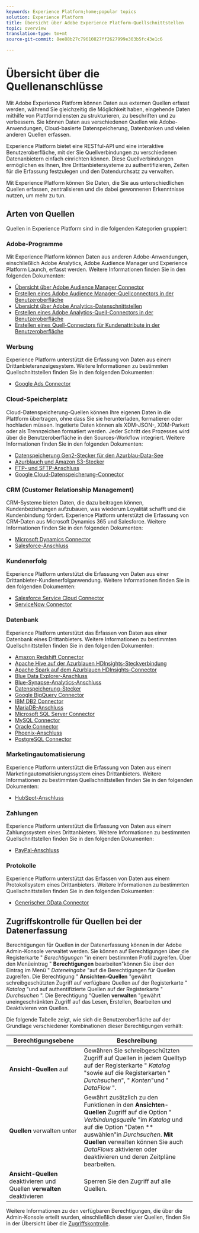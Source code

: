 ```yaml
---
keywords: Experience Platform;home;popular topics
solution: Experience Platform
title: Übersicht über Adobe Experience Platform-Quellschnittstellen
topic: overview
translation-type: tm+mt
source-git-commit: 8ee88b27c79610827ff2627999e303b5fc43e1c6

---
```



# Übersicht über die Quellenanschlüsse

Mit Adobe Experience Platform können Daten aus externen Quellen erfasst werden, während Sie gleichzeitig die Möglichkeit haben, eingehende Daten mithilfe von Plattformdiensten zu strukturieren, zu beschriften und zu verbessern. Sie können Daten aus verschiedenen Quellen wie Adobe-Anwendungen, Cloud-basierte Datenspeicherung, Datenbanken und vielen anderen Quellen erfassen.

Experience Platform bietet eine RESTful-API und eine interaktive Benutzeroberfläche, mit der Sie Quellverbindungen zu verschiedenen Datenanbietern einfach einrichten können. Diese Quellverbindungen ermöglichen es Ihnen, Ihre Drittanbietersysteme zu authentifizieren, Zeiten für die Erfassung festzulegen und den Datendurchsatz zu verwalten.

Mit Experience Platform können Sie Daten, die Sie aus unterschiedlichen Quellen erfassen, zentralisieren und die dabei gewonnenen Erkenntnisse nutzen, um mehr zu tun.

## Arten von Quellen

Quellen in Experience Platform sind in die folgenden Kategorien gruppiert:

### Adobe-Programme

Mit Experience Platform können Daten aus anderen Adobe-Anwendungen, einschließlich Adobe Analytics, Adobe Audience Manager und Experience Platform Launch, erfasst werden. Weitere Informationen finden Sie in den folgenden Dokumenten:

- [Übersicht über Adobe Audience Manager Connector](connectors/adobe-applications/audience-manager.md)
- [Erstellen eines Adobe Audience Manager-Quellconnectors in der Benutzeroberfläche](./tutorials/ui/create/adobe-applications/audience-manager.md)
- [Übersicht über Adobe Analytics-Datenschnittstellen](connectors/adobe-applications/analytics.md)
- [Erstellen eines Adobe Analytics-Quell-Connectors in der Benutzeroberfläche](./tutorials/ui/create/adobe-applications/analytics.md)
- [Erstellen eines Quell-Connectors für Kundenattribute in der Benutzeroberfläche](./tutorials/ui/create/adobe-applications/customer-attributes.md)

### Werbung

Experience Platform unterstützt die Erfassung von Daten aus einem Drittanbieteranzeigesystem. Weitere Informationen zu bestimmten Quellschnittstellen finden Sie in den folgenden Dokumenten:

- [Google Ads Connector](connectors/advertising/ads.md)

### Cloud-Speicherplatz

Cloud-Datenspeicherung-Quellen können Ihre eigenen Daten in die Plattform übertragen, ohne dass Sie sie herunterladen, formatieren oder hochladen müssen. Ingetierte Daten können als XDM-JSON-, XDM-Parkett oder als Trennzeichen formatiert werden. Jeder Schritt des Prozesses wird über die Benutzeroberfläche in den Sources-Workflow integriert. Weitere Informationen finden Sie in den folgenden Dokumenten:

- [Datenspeicherung Gen2-Stecker für den Azurblau-Data-See](connectors/cloud-storage/adls-gen2.md)
- [Azurblauch und Amazon S3-Stecker](connectors/cloud-storage/blob-s3.md)
- [FTP- und SFTP-Anschluss](connectors/cloud-storage/ftp-sftp.md)
- [Google Cloud-Datenspeicherung-Connector](connectors/cloud-storage/google-cloud-storage.md)

### CRM (Customer Relationship Management)

CRM-Systeme bieten Daten, die dazu beitragen können, Kundenbeziehungen aufzubauen, was wiederum Loyalität schafft und die Kundenbindung fördert. Experience Platform unterstützt die Erfassung von CRM-Daten aus Microsoft Dynamics 365 und Salesforce. Weitere Informationen finden Sie in den folgenden Dokumenten:

- [Microsoft Dynamics Connector](connectors/crm/ms-dynamics.md)
- [Salesforce-Anschluss](connectors/crm/salesforce.md)

### Kundenerfolg

Experience Platform unterstützt die Erfassung von Daten aus einer Drittanbieter-Kundenerfolganwendung. Weitere Informationen finden Sie in den folgenden Dokumenten:

- [Salesforce Service Cloud Connector](connectors/customer-success/salesforce-service-cloud.md)
- [ServiceNow Connector](connectors/customer-success/servicenow.md)

### Datenbank

Experience Platform unterstützt das Erfassen von Daten aus einer Datenbank eines Drittanbieters. Weitere Informationen zu bestimmten Quellschnittstellen finden Sie in den folgenden Dokumenten:

- [Amazon Redshift Connector](connectors/databases/redshift.md)
- [Apache Hive auf der Azurblauen HDInsights-Steckverbindung](connectors/databases/hive.md)
- [Apache Spark auf dem Azurblauen HDInsights-Connector](connectors/databases/spark.md)
- [Blue Data Explorer-Anschluss](connectors/databases/data-explorer.md)
- [Blue-Synapse-Analytics-Anschluss](connectors/databases/synapse-analytics.md)
- [Datenspeicherung-Stecker](connectors/databases/ats.md)
- [Google BigQuery Connector](connectors/databases/bigquery.md)
- [IBM DB2 Connector](connectors/databases/ibm-db2.md)
- [MariaDB-Anschluss](connectors/databases/mariadb.md)
- [Microsoft SQL Server Connector](connectors/databases/sql-server.md)
- [MySQL Connector](connectors/databases/mysql.md)
- [Oracle Connector](connectors/databases/oracle.md)
- [Phoenix-Anschluss](connectors/databases/phoenix.md)
- [PostgreSQL Connector](connectors/databases/postgres.md)

### Marketingautomatisierung

Experience Platform unterstützt die Erfassung von Daten aus einem Marketingautomatisierungssystem eines Drittanbieters. Weitere Informationen zu bestimmten Quellschnittstellen finden Sie in den folgenden Dokumenten:

- [HubSpot-Anschluss](connectors/marketing-automation/hubspot.md)

### Zahlungen

Experience Platform unterstützt die Erfassung von Daten aus einem Zahlungssystem eines Drittanbieters. Weitere Informationen zu bestimmten Quellschnittstellen finden Sie in den folgenden Dokumenten:

- [PayPal-Anschluss](connectors/payments/paypal.md)

### Protokolle

Experience Platform unterstützt das Erfassen von Daten aus einem Protokollsystem eines Drittanbieters. Weitere Informationen zu bestimmten Quellschnittstellen finden Sie in den folgenden Dokumenten:

- [Generischer OData Connector](connectors/protocols/odata.md)

## Zugriffskontrolle für Quellen bei der Datenerfassung

Berechtigungen für Quellen in der Datenerfassung können in der Adobe Admin-Konsole verwaltet werden. Sie können auf Berechtigungen über die Registerkarte &quot; *Berechtigungen* &quot;in einem bestimmten Profil zugreifen. Über den Menüeintrag &quot; **Berechtigungen** bearbeiten&quot;können Sie über den Eintrag im Menü &quot; *Dateneingabe* &quot;auf die Berechtigungen für Quellen zugreifen. Die Berechtigung &quot; **Ansichten-Quellen** &quot;gewährt schreibgeschützten Zugriff auf verfügbare Quellen auf der Registerkarte &quot; *Katalog* &quot;und auf authentifizierte Quellen auf der Registerkarte &quot; *Durchsuchen* &quot;. Die Berechtigung &quot;Quellen **verwalten** &quot;gewährt uneingeschränkten Zugriff auf das Lesen, Erstellen, Bearbeiten und Deaktivieren von Quellen.

Die folgende Tabelle zeigt, wie sich die Benutzeroberfläche auf der Grundlage verschiedener Kombinationen dieser Berechtigungen verhält:

| Berechtigungsebene | Beschreibung |
| ---- | ----|
| **Ansicht-Quellen** auf | Gewähren Sie schreibgeschützten Zugriff auf Quellen in jedem Quelltyp auf der Registerkarte &quot; *Katalog* &quot;sowie auf die Registerkarten &quot; *Durchsuchen*&quot;, &quot; *Konten*&quot;und &quot; *DataFlow* &quot;. |
| **Quellen** verwalten unter | Gewährt zusätzlich zu den Funktionen in den **Ansichten-Quellen** Zugriff auf die Option &quot; *Verbindungsquelle* &quot;im *Katalog* und auf die Option &quot;Daten ** auswählen&quot;in *Durchsuchen*. **Mit Quellen** verwalten können Sie auch *DataFlows* aktivieren oder deaktivieren und deren Zeitpläne bearbeiten. |
| **Ansicht-Quellen** deaktivieren und Quellen **verwalten** deaktivieren | Sperren Sie den Zugriff auf alle Quellen. |

Weitere Informationen zu den verfügbaren Berechtigungen, die über die Admin-Konsole erteilt wurden, einschließlich dieser vier Quellen, finden Sie in der Übersicht über die [Zugriffskontrolle](../access-control/home.md).
